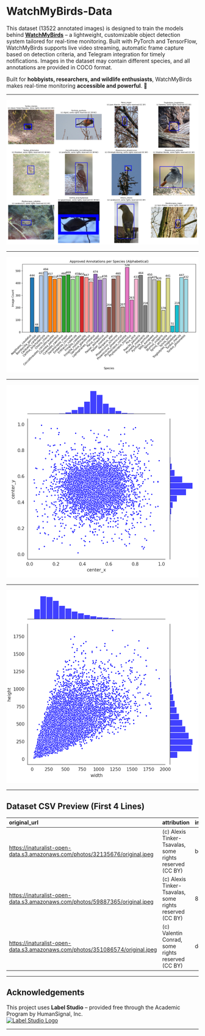 ﻿# WatchMyBirds-Data

This dataset (13522 annotated images) is designed to train the models behind [**WatchMyBirds**](https://github.com/arminfabritzek/WatchMyBirds) – a lightweight, customizable object detection system tailored for real-time monitoring. Built with PyTorch and TensorFlow, WatchMyBirds supports live video streaming, automatic frame capture based on detection criteria, and Telegram integration for timely notifications. Images in the dataset may contain different species, and all annotations are provided in COCO format.

Built for **hobbyists, researchers, and wildlife enthusiasts**, WatchMyBirds makes real-time monitoring **accessible and powerful**. 🚀  

---

![](stats/sample_images_with_bboxes.png)

---

![](stats/approved_annotations_per_species.png)

---

![](stats/jointplot_center_xy.png)

---

![](stats/jointplot_width_height.png)

---

## Dataset CSV Preview (First 4 Lines)

| original_url                                                                  | attribution                                              | image_hash                       | approved_annotation                                                                                                                                                                                                                                                                                                                                           |
|:------------------------------------------------------------------------------|:---------------------------------------------------------|:---------------------------------|:--------------------------------------------------------------------------------------------------------------------------------------------------------------------------------------------------------------------------------------------------------------------------------------------------------------------------------------------------------------|
| https://inaturalist-open-data.s3.amazonaws.com/photos/32135676/original.jpeg  | (c) Alexis Tinker-Tsavalas, some rights reserved (CC BY) | be517d4f3c15ad510b41bcc9fa56ef1a | {"annotations": [{"id": 161795769001, "image_id": 161795769, "category_id": 6, "bbox": [825.0, 738.0, 286.0, 467.0], "area": 133562.0, "iscrowd": 0}], "images": [{"id": 161795769, "file_name": "Coccothraustes_coccothraustes_20833913_32135676.jpeg", "width": 2048, "height": 1536}], "categories": [{"id": 6, "name": "Coccothraustes_coccothraustes"}]} |
| https://inaturalist-open-data.s3.amazonaws.com/photos/59887365/original.jpeg  | (c) Alexis Tinker-Tsavalas, some rights reserved (CC BY) | 8d3392d00f11d775cc5c77997e69d1f4 | {"annotations": [{"id": 153137265001, "image_id": 153137265, "category_id": 17, "bbox": [618.0, 419.0, 225.0, 152.0], "area": 34200.0, "iscrowd": 0}], "images": [{"id": 153137265, "file_name": "Passer_domesticus_37738585_59887365.jpeg", "width": 1236, "height": 927}], "categories": [{"id": 17, "name": "Passer_domesticus"}]}                         |
| https://inaturalist-open-data.s3.amazonaws.com/photos/351086574/original.jpeg | (c) Valentin Conrad, some rights reserved (CC BY)        | ddc9c1a4344d408240294b325239d767 | {"annotations": [{"id": 153139208001, "image_id": 153139208, "category_id": 14, "bbox": [1136.0, 525.0, 249.0, 273.0], "area": 67977.0, "iscrowd": 0}], "images": [{"id": 153139208, "file_name": "Garrulus_glandarius_199116353_351086574.jpeg", "width": 2048, "height": 1536}], "categories": [{"id": 14, "name": "Garrulus_glandarius"}]}                 |

---

## Acknowledgements

This project uses **Label Studio** – provided free through the Academic Program by HumanSignal, Inc.  
[![Label Studio Logo](https://user-images.githubusercontent.com/12534576/192582340-4c9e4401-1fe6-4dbb-95bb-fdbba5493f61.png)](https://labelstud.io)

---
